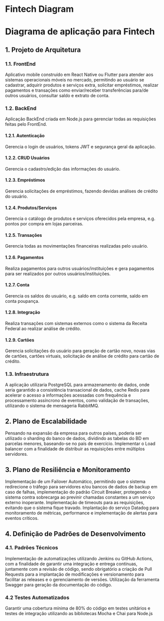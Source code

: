 # Fintech Diagram

# Diagrama de aplicação para Fintech


## 1. Projeto de Arquitetura
### 1.1. FrontEnd
Aplicativo mobile construído em React Native ou Flutter para atender aos sistemas operacionais móveis no mercado, permitindo ao usuário se cadastrar, adquirir produtos e serviços extra, solicitar empréstimos, realizar pagamentos e transações como enviar/receber transferências para/de outros usuários, consultar saldo e extrato de conta.

### 1.2. BackEnd
Aplicação BackEnd criada em Node.js para gerenciar todas as requisições feitas pelo FrontEnd.

#### 1.2.1. Autenticação
Gerencia o login de usuários, tokens JWT e segurança geral da aplicação.

#### 1.2.2. CRUD Usuários
Gerencia o cadastro/edição das informações do usuário.

#### 1.2.3. Empréstimos
Gerencia solicitações de empréstimos, fazendo devidas análises de crédito do usuário.

#### 1.2.4. Produtos/Serviços
Gerencia o catálogo de produtos e serviços oferecidos pela empresa, e.g. pontos por compra em lojas parceiras.

#### 1.2.5. Transações
Gerencia todas as movimentações financeiras realizadas pelo usuário.

#### 1.2.6. Pagamentos
Realiza pagamentos para outros usuários/instituições e gera pagamentos para ser realizados por outros usuários/instituições.

#### 1.2.7. Conta
Gerencia os saldos do usuário, e.g. saldo em conta corrente, saldo em conta poupança.

#### 1.2.8. Integração
Realiza transações com sistemas externos como o sistema da Receita Federal ao realizar análise de crédito.

#### 1.2.9. Cartões
Gerencia solicitações do usuário para geração de cartão novo, novas vias de cartões, cartões virtuais, solicitação de análise de crédito para cartão de crédito.

### 1.3. Infraestrutura
A aplicação utilizaria PostgreSQL para armazenamento de dados, onde seria garantido a consistência transacional de dados, cache Redis para acelerar o acesso a informações acessadas com frequência e processamento assíncrono de eventos, como validação de transações, utilizando o sistema de mensageria RabbitMQ.

## 2. Plano de Escalabilidade
Pensando na expansão da empresa para outros países, poderia ser utilizado o sharding do banco de dados, dividindo as tabelas do BD em parcelas menores, baseando-se no país de exercício. Implementar o Load balancer com a finalidade de distribuir as requisições entre múltiplos servidores.

## 3. Plano de Resiliência e Monitoramento
Implementação de um Failover Automático, permitindo que o sistema redirecione o tráfego para servidores e/ou bancos de dados de backup em caso de falhas, implementação do padrão Circuit Breaker, protegendo o sistema contra sobrecarga ao previnir chamadas constantes a um serviço externo inoperante. Implementação de timeouts para as requisições, evitando que o sistema fique travado. Implantação do serviço Datadog para monitoramento de métricas, performance e implementação de alertas para eventos críticos.

## 4. Definição de Padrões de Desenvolvimento
### 4.1. Padrões Técnicos
Implementação de automatizações utilizando Jenkins ou GitHub Actions, com a finalidade de garantir uma integração e entrega contínuas, juntamente com a revisão de código, sendo obrigatório a criação de Pull Requests para a implantação de modificações e versionamento para facilitar as releases e o gerenciamento de versões. Utilização da ferramenta Swagger para geração da documentação do código.

### 4.2 Testes Automatizados
Garantir uma cobertura mínima de 80% do código em testes unitários e testes de integração utilizando as bibliotecas Mocha e Chai para Node.js



